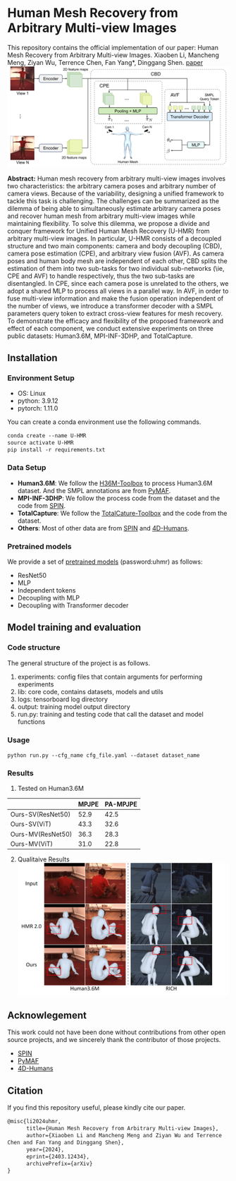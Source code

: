 # Human Mesh Recovery from Arbitrary Multi-view Images

This repository contains the official implementation of our paper: Human Mesh Recovery from Arbitrary Multi-view Images. Xiaoben Li, Mancheng Meng, Ziyan Wu, Terrence Chen, Fan Yang*, Dinggang Shen. [paper](https://arxiv.org/abs/2403.12434)
![arch](./images/framework.png)

**Abstract:** Human mesh recovery from arbitrary multi-view images involves two characteristics: the arbitrary camera poses and arbitrary number of camera views. Because of the variability, designing a unified framework to tackle this task is challenging. The challenges can be summarized as the dilemma of being able to simultaneously estimate arbitrary camera poses and recover human mesh from arbitrary multi-view images while maintaining flexibility. To solve this dilemma, we propose a divide and conquer framework for Unified Human Mesh Recovery (U-HMR) from arbitrary multi-view images. In particular, U-HMR consists of a decoupled structure and two main components: camera and body decoupling (CBD), camera pose estimation (CPE), and arbitrary view fusion (AVF). As camera poses and human body mesh are independent of each other, CBD splits the estimation of them into two sub-tasks for two individual sub-networks (\ie, CPE and AVF) to handle respectively, thus the two sub-tasks are disentangled. In CPE, since each camera pose is unrelated to the others, we adopt a shared MLP to process all views in a parallel way. In AVF, in order to fuse multi-view information and make the fusion operation independent of the number of views, we introduce a transformer decoder with a SMPL parameters query token to extract cross-view features for mesh recovery. To demonstrate the efficacy and flexibility of the proposed framework and effect of each component, we conduct extensive experiments on three public datasets: Human3.6M, MPI-INF-3DHP, and TotalCapture. 

## Installation

### Environment Setup

- OS: Linux
- python: 3.9.12
- pytorch: 1.11.0

You can create a conda environment use the following commands.

```
conda create --name U-HMR
source activate U-HMR
pip install -r requirements.txt
```

### Data Setup

- **Human3.6M**: We follow the [H36M-Toolbox](https://github.com/CHUNYUWANG/H36M-Toolbox.git) to process Human3.6M dataset. And the SMPL annotations are from [PyMAF](https://github.com/HongwenZhang/PyMAF).
- **MPI-INF-3DHP**: We follow the process code from the dataset and the code from [SPIN](https://github.com/nkolot/SPIN). 
- **TotalCapture**: We follow the [TotalCature-Toolbox](https://github.com/zhezh/TotalCapture-Toolbox) and the code from the dataset.
- **Others**: Most of other data are from [SPIN](https://github.com/nkolot/SPIN) and [4D-Humans](https://github.com/shubham-goel/4D-Humans).

### Pretrained models
We provide a set of [pretrained models](https://pan.baidu.com/s/1rtV533AlhQ6PRq8u6YsGjA) (password:uhmr) as follows:
- ResNet50
- MLP
- Independent tokens
- Decoupling with MLP 
- Decoupling with Transformer decoder

## Model training and evaluation

### Code structure
The general structure of the project is as follows.
1. experiments: config files that contain arguments for performing experiments
2. lib: core code, contains datasets, models and utils
3. logs: tensorboard log directory
4. output: training model output directory
5. run.py: training and testing code that call the dataset and model functions
### Usage
```
python run.py --cfg_name cfg_file.yaml --dataset dataset_name
```
### Results
1. Tested on Human3.6M

|  |MPJPE|PA-MPJPE|
|--|--|--|
|Ours-SV(ResNet50)|52.9|42.5|
|Ours-SV(ViT)|43.3|32.6|
|Ours-MV(ResNet50)|36.3|28.3|
|Ours-MV(ViT)|31.0|22.8|

2. Qualitaive Results
![qual_eval](./images/quali_eval.jpg)
## Acknowlegement

This work could not have been done without contributions from other open source projects, and we sincerely thank the contributor of those projects.

- [SPIN](https://github.com/nkolot/SPIN)
- [PyMAF](https://github.com/HongwenZhang/PyMAF)
- [4D-Humans](https://github.com/shubham-goel/4D-Humans)


## Citation
If you find this repository useful, please kindly cite our paper.
```
@misc{li2024uhmr,
      title={Human Mesh Recovery from Arbitrary Multi-view Images}, 
      author={Xiaoben Li and Mancheng Meng and Ziyan Wu and Terrence Chen and Fan Yang and Dinggang Shen},
      year={2024},
      eprint={2403.12434},
      archivePrefix={arXiv}
}

```
